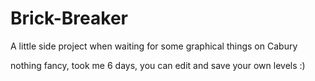 # Brick-Breaker
A little side project when waiting for some graphical things on Cabury

nothing fancy, took me 6 days, you can edit and save your own levels :)
